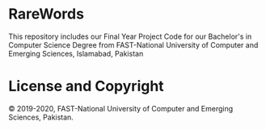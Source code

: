 # RareWords

This repository includes our Final Year Project Code for our Bachelor's in Computer Science Degree from FAST-National University of Computer and Emerging Sciences, Islamabad, Pakistan

# License and Copyright
:copyright: 2019-2020, FAST-National University of Computer and Emerging Sciences, Pakistan.
